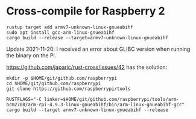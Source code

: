 # Cross-compile for Raspberry 2

```shell
rustup target add armv7-unknown-linux-gnueabihf
sudo apt install gcc-arm-linux-gnueabihf
cargo build --release --target=armv7-unknown-linux-gnueabihf
```

Update 2021-11-20:
I received an error about GLIBC version when running the binary on the Pi.

https://github.com/japaric/rust-cross/issues/42 has the solution:

```
mkdir -p $HOME/git/github.com/raspberrypi
cd $HOME/git/github.com/raspberrypi
git clone https://github.com/raspberrypi/tools

RUSTFLAGS="-C linker=$HOME/git/github.com/raspberrypi/tools/arm-bcm2708/arm-rpi-4.9.3-linux-gnueabihf/bin/arm-linux-gnueabihf-gcc" cargo build --target armv7-unknown-linux-gnueabihf --release
```
